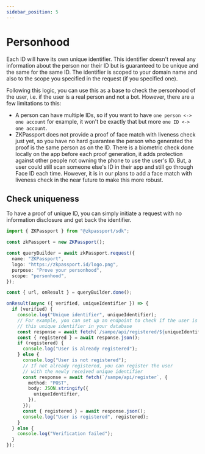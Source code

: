 ```yaml
---
sidebar_position: 5
---
```


# Personhood

Each ID will have its own unique identifier. This identifier doesn't reveal any information about the person nor their ID but is guaranteed to be unique and the same for the same ID. The identifier is scoped to your domain name and also to the scope you specified in the request (if you specified one).

Following this logic, you can use this as a base to check the personhood of the user, i.e. if the user is a real person and not a bot. However, there are a few limitations to this:

- A person can have multiple IDs, so if you want to have `one person <-> one account` for example, it won't be exactly that but more `one ID <-> one account`.
- ZKPassport does not provide a proof of face match with liveness check just yet, so you have no hard guarantee the person who generated the proof is the same person as on the ID. There is a biometric check done locally on the app before each proof generation, it adds protection against other people not owning the phone to use the user's ID. But, a user could still scan someone else's ID in their app and still go through Face ID each time. However, it is in our plans to add a face match with liveness check in the near future to make this more robust.

## Check uniqueness

To have a proof of unique ID, you can simply initiate a request with no information disclosure and get back the identifier.

```typescript
import { ZKPassport } from "@zkpassport/sdk";

const zkPassport = new ZKPassport();

const queryBuilder = await zkPassport.request({
  name: "ZKPassport",
  logo: "https://zkpassport.id/logo.png",
  purpose: "Prove your personhood",
  scope: "personhood",
});

const { url, onResult } = queryBuilder.done();

onResult(async ({ verified, uniqueIdentifier }) => {
  if (verified) {
    console.log("Unique identifier", uniqueIdentifier);
    // For example, you can set up an endpoint to check if the user is registered under
    // this unique identifier in your database
    const response = await fetch(`/sampe/api/registered/${uniqueIdentifier}`);
    const { registered } = await response.json();
    if (registered) {
      console.log("User is already registered");
    } else {
      console.log("User is not registered");
      // If not already registered, you can register the user
      // with the newly received unique identifier
      const response = await fetch(`/sampe/api/register`, {
        method: "POST",
        body: JSON.stringify({
          uniqueIdentifier,
        }),
      });
      const { registered } = await response.json();
      console.log("User is registered", registered);
    }
  } else {
    console.log("Verification failed");
  }
});
```
